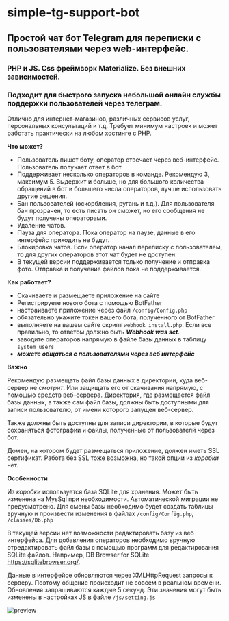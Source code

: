 # simple-tg-support-bot

## Простой чат бот Telegram для переписки с пользователями через web-интерфейс.

### PHP и JS. Css фреймворк Materialize. Без внешних зависимостей.

### Подходит для быстрого запуска небольшой онлайн службы поддержки пользователей через телеграм.

Отлично для интернет-магазинов, различных сервисов услуг, персональных консультаций и т.д. 
Требует минимум настроек и может работать практически на любом хостинге с PHP.



__Что может?__

+ Пользователь пишет боту, оператор отвечает через веб-интерфейс. Пользователь получает ответ в бот.
+ Поддерживает несколько операторов в команде. Рекомендую 3, максимум 5. Выдержит и больше, но для большого количества обращений в бот и большего числа операторов, лучше использовать другие решения.
+ Бан пользователей (оскорбления, ругань и т.д.). Для пользователя бан прозрачен, то есть писать он сможет, но его сообщения не будут получены операторами.
+ Удаление чатов.
+ Пауза для оператора. Пока оператор на паузе, данные в его интерфейс приходить не будут.
+ Блокировка чатов. Если оператор начал переписку с пользователем, то для других операторов этот чат будет не доступен.
+ В текущей версии поддерживается только получение и отправка фото. Отправка и получение файлов пока не поддерживается.



__Как работает?__

+ Скачиваете и размещаете приложение на сайте
+ Регистрируете нового бота с помощью BotFather
+ настраиваете приложение через файл ```/config/Config.php``` 
+ обязательно укажите токен вашего бота, полученного от BotFather
+ выполняете на вашем сайте скрипт ```webhook_install.php```. Если все правильно, то ответом должно быть __*Webhook was set*__.
+ заводите операторов напрямую в файле базы данных в таблицу ```system_users```
+ *__можете общаться с пользователями через веб интерфейс__*



__Важно__

Рекомендую размещать файл базы данных в директории, куда веб-сервер не _смотрит_.
Или защищать его от скачивания напрямую, с помощью средств веб-сервера.
Директория, где размещается файл базы данных, а также сам файл базы, должны быть доступными для записи
пользователю, от имени которого запущен веб-сервер.

Также должны быть доступны для записи директории, в которые будут сохраняться фотографии и файлы, полученные 
от пользователй через бот.

Домен, на котором будет размещаться приложение, должен иметь SSL сертификат. Работа без SSL тоже возможна,
но такой опции из _коробки_ нет. 



__Особенности__

Из _коробки_ используется база SQLite для хранения. Может быть изменена на MysSql при необходимости.
Автоматической миграции не предусмотрено. Для смены базы необходимо будет создать таблицы вручную и произвести изменения
в файлах ```/config/Config.php```, ```/classes/Db.php```

В текущей версии нет возможности редактировать базу из веб интерфейса. Для добавления операторов 
необходимо вручную отредактировать файл базы с помощью программ для редактирования SQLite файлов.
Например, DB Browser for SQLite https://sqlitebrowser.org/.

Данные в интерфейсе обновляются через XMLHttpRequest запросы к серверу. Поэтому общение происходит не совсем в реальном времени. 
Обновления запрашиваются каждые 5 секунд. 
Эти значения могут быть изменены в настройках JS в файле ```/js/setting.js```

![preview](https://i.postimg.cc/BnW50Tv6/demo.jpg)
